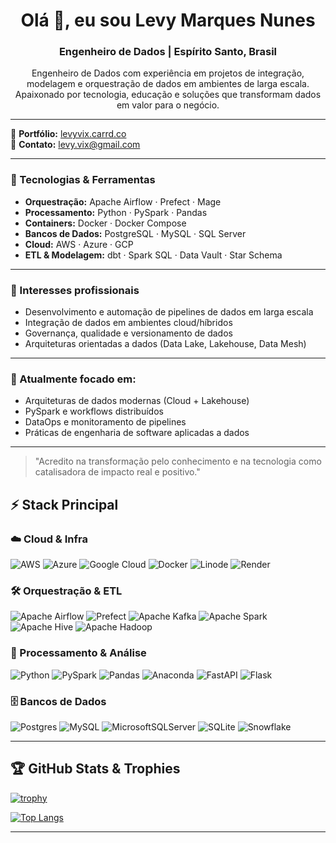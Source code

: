 <h1 align="center">Olá 👋, eu sou Levy Marques Nunes</h1>
<h3 align="center">Engenheiro de Dados | Espírito Santo, Brasil</h3>

<p align="center">
    Engenheiro de Dados com experiência em projetos de integração, modelagem e orquestração de dados em ambientes de larga escala.<br/>
    Apaixonado por tecnologia, educação e soluções que transformam dados em valor para o negócio.
</p>

---

📌 **Portfólio:** [levyvix.carrd.co](https://levyvix.carrd.co)  
📧 **Contato:** <levy.vix@gmail.com>

---

### 🚀 Tecnologias & Ferramentas

- **Orquestração:** Apache Airflow · Prefect · Mage
- **Processamento:** Python · PySpark · Pandas
- **Containers:** Docker · Docker Compose
- **Bancos de Dados:** PostgreSQL · MySQL · SQL Server
- **Cloud:** AWS · Azure · GCP
- **ETL & Modelagem:** dbt · Spark SQL · Data Vault · Star Schema

---

### 💼 Interesses profissionais

- Desenvolvimento e automação de pipelines de dados em larga escala
- Integração de dados em ambientes cloud/híbridos
- Governança, qualidade e versionamento de dados
- Arquiteturas orientadas a dados (Data Lake, Lakehouse, Data Mesh)

---

### 🎯 Atualmente focado em:

- Arquiteturas de dados modernas (Cloud + Lakehouse)
- PySpark e workflows distribuídos
- DataOps e monitoramento de pipelines
- Práticas de engenharia de software aplicadas a dados

---

<blockquote>
    "Acredito na transformação pelo conhecimento e na tecnologia como catalisadora de impacto real e positivo."
</blockquote>

## ⚡ Stack Principal

### ☁️ Cloud & Infra
![AWS](https://img.shields.io/badge/AWS-%23FF9900.svg?style=for-the-badge&logo=amazon-aws&logoColor=white)
![Azure](https://img.shields.io/badge/azure-%230072C6.svg?style=for-the-badge&logo=microsoftazure&logoColor=white)
![Google Cloud](https://img.shields.io/badge/GoogleCloud-%234285F4.svg?style=for-the-badge&logo=google-cloud&logoColor=white)
![Docker](https://img.shields.io/badge/docker-%230db7ed.svg?style=for-the-badge&logo=docker&logoColor=white)
![Linode](https://img.shields.io/badge/linode-00A95C?style=for-the-badge&logo=linode&logoColor=white)
![Render](https://img.shields.io/badge/Render-%46E3B7.svg?style=for-the-badge&logo=render&logoColor=white)

### 🛠️ Orquestração & ETL
![Apache Airflow](https://img.shields.io/badge/Apache%20Airflow-017CEE?style=for-the-badge&logo=Apache%20Airflow&logoColor=white)
![Prefect](https://img.shields.io/badge/Prefect-000000?style=for-the-badge&logo=prefect&logoColor=white)
![Apache Kafka](https://img.shields.io/badge/Apache%20Kafka-000?style=for-the-badge&logo=apachekafka)
![Apache Spark](https://img.shields.io/badge/Apache%20Spark-FDEE21?style=for-the-badge&logo=apachespark&logoColor=black)
![Apache Hive](https://img.shields.io/badge/Apache%20Hive-FDEE21?style=for-the-badge&logo=apachehive&logoColor=black)
![Apache Hadoop](https://img.shields.io/badge/Apache%20Hadoop-66CCFF?style=for-the-badge&logo=apachehadoop&logoColor=black)

### 🧠 Processamento & Análise
![Python](https://img.shields.io/badge/python-%2314354C.svg?style=for-the-badge&logo=python&logoColor=white)
![PySpark](https://img.shields.io/badge/pyspark-%23E34F26.svg?style=for-the-badge&logo=apachespark&logoColor=white)
![Pandas](https://img.shields.io/badge/pandas-%23150458.svg?style=for-the-badge&logo=pandas&logoColor=white)
![Anaconda](https://img.shields.io/badge/Anaconda-%2344A833.svg?style=for-the-badge&logo=anaconda&logoColor=white)
![FastAPI](https://img.shields.io/badge/FastAPI-005571?style=for-the-badge&logo=fastapi)
![Flask](https://img.shields.io/badge/flask-%23000.svg?style=for-the-badge&logo=flask&logoColor=white)

### 🗄️ Bancos de Dados
![Postgres](https://img.shields.io/badge/postgres-%23316192.svg?style=for-the-badge&logo=postgresql&logoColor=white)
![MySQL](https://img.shields.io/badge/mysql-4479A1.svg?style=for-the-badge&logo=mysql&logoColor=white)
![MicrosoftSQLServer](https://img.shields.io/badge/Microsoft%20SQL%20Server-CC2927?style=for-the-badge&logo=microsoft%20sql%20server&logoColor=white)
![SQLite](https://img.shields.io/badge/sqlite-%2307405e.svg?style=for-the-badge&logo=sqlite&logoColor=white)
![Snowflake](https://img.shields.io/badge/snowflake-%2329B5E8.svg?style=for-the-badge&logo=snowflake&logoColor=white)

---

## 🏆 GitHub Stats & Trophies

[![trophy](https://github-profile-trophy.vercel.app/?username=levyvix&theme=radical&no-frame=false&no-bg=false&margin-w=10)](https://github.com/levyvix)

[![Top Langs](https://github-readme-stats.vercel.app/api/top-langs?username=levyvix&show_icons=true&locale=en&layout=compact&theme=radical)](https://github.com/levyvix)

---
